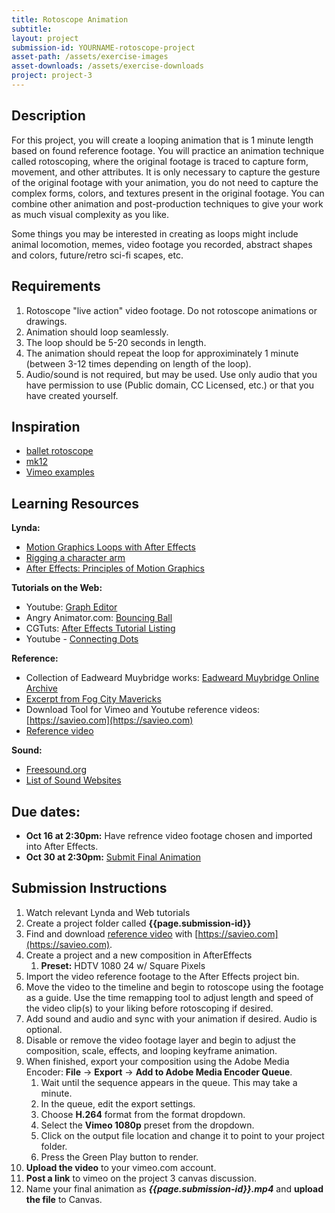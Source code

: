 ```yaml
---
title: Rotoscope Animation
subtitle:
layout: project
submission-id: YOURNAME-rotoscope-project
asset-path: /assets/exercise-images
asset-downloads: /assets/exercise-downloads
project: project-3
---
```

## Description

For this project, you will create a looping animation that is 1 minute length based on found reference footage. You will practice an animation technique called rotoscoping, where the original footage is traced to capture form, movement, and other attributes. It is only necessary to capture the gesture of the original footage with your animation, you do not need to capture the complex forms, colors, and textures present in the original footage. You can combine other animation and post-production techniques to give your work as much visual complexity as you like.

Some things you may be interested in creating as loops might include animal locomotion, memes, video footage you recorded, abstract shapes and colors, future/retro sci-fi scapes, etc.

## Requirements

1. Rotoscope "live action" video footage. Do not rotoscope animations or drawings.
2. Animation should loop seamlessly.
3. The loop should be 5-20 seconds in length.
4. The animation should repeat the loop for approximinately 1 minute (between 3-12 times depending on length of the loop).
5. Audio/sound is not required, but may be used. Use only audio that you have permission to use (Public domain, CC Licensed, etc.) or that you have created yourself.

## Inspiration

- [ballet rotoscope](https://vimeo.com/156915323)
- [mk12](https://vimeo.com/emkaytwelve/videos)
- [Vimeo examples](https://vimeo.com/search?q=rotoscope)

## Learning Resources

**Lynda:**

- [Motion Graphics Loops with After Effects](https://www.lynda.com/After-Effects-tutorials/Motion-Graphics-Loops-02-After-Effects-Techniques/483235-2.html?org=psu.edu)
- [Rigging a character arm](https://www.lynda.com/After-Effects-tutorials/After-Effects-Rigging-Character-Arm-Animation/97581-2.html?org=psu.edu)
- [After Effects: Principles of Motion Graphics](http://www.lynda.com/After-Effects-CS5-tutorials/creating-motion-graphics/74684-2.html?org=psu.edu)

**Tutorials on the Web:**

- Youtube: [Graph Editor](http://cgi.tutsplus.com/tutorials/use-the-graph-editor-to-animate-a-simple-bouncing-ball--ae-22542)
- Angry Animator.com: [Bouncing Ball](http://www.angryanimator.com/word/2010/11/26/animation-tutorial-1-bouncing-ball/)
- CGTuts: [After Effects Tutorial Listing](http://cgi.tutsplus.com/categories/adobe-after-effects)
- Youtube - [Connecting Dots](https://www.youtube.com/watch?v=elHqinIm4RI)

**Reference:**

- Collection of Eadweard Muybridge works: [Eadweard Muybridge Online Archive](http://www.muybridge.org/)
- [Excerpt from Fog City Mavericks](https://vimeo.com/8082912)
- Download Tool for Vimeo and Youtube reference videos: [https://savieo.com](https://savieo.com)
- [Reference video](https://vimeo.com/groups/aniref)

**Sound:**

- [Freesound.org](https://freesound.org)
- [List of Sound Websites](http://www.hongkiat.com/blog/55-great-websites-to-download-free-sound-effects/)


## Due dates:
- **Oct 16 at 2:30pm:** Have refrence video footage chosen and imported into After Effects. 
- **Oct 30 at 2:30pm:** [Submit Final Animation](https://psu.instructure.com/courses/1913414/assignments/10347040)


## Submission Instructions

1. Watch relevant Lynda and Web tutorials
2. Create a project folder called **{{page.submission-id}}**
3. Find and download [reference video](https://vimeo.com/groups/aniref) with [https://savieo.com](https://savieo.com).
4. Create a project and a new composition in AfterEffects
    1. **Preset:** HDTV 1080 24 w/ Square Pixels
5. Import the video reference footage to the After Effects project bin.
7. Move the video to the timeline and begin to rotoscope using the footage as a guide. Use the time remapping tool to adjust length and speed of the video clip(s) to your liking before rotoscoping if desired.
8. Add sound and audio and sync with your animation if desired. Audio is optional.
9. Disable or remove the video footage layer and begin to adjust the composition, scale, effects, and looping keyframe animation.
9. When finished, export your composition using the Adobe Media Encoder: **File** → **Export** → **Add to Adobe Media Encoder Queue**.
   1. Wait until the sequence appears in the queue. This may take a minute.
   2. In the queue, edit the export settings. 
   3. Choose **H.264** format from the format dropdown.
   4. Select the **Vimeo 1080p** preset from the dropdown.
   5. Click on the output file location and change it to point to your project folder.
   5. Press the Green Play button to render.
10. **Upload the video** to your vimeo.com account.
11. **Post a link** to vimeo on the project 3 canvas discussion.
12. Name your final animation as **_{{page.submission-id}}.mp4_** and **upload the file** to Canvas.
